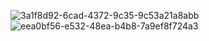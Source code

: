 ![3a1f8d92-6cad-4372-9c35-9c53a21a8abb](https://github.com/tranlochai/AppHocTap/assets/166107568/ab619b83-1fde-420c-9c4f-5e4930eca2a4)
![eea0bf56-e532-48ea-b4b8-7a9ef8f724a3](https://github.com/tranlochai/AppHocTap/assets/166107568/891aceb6-1c6b-406f-aa61-f129c7668148)


